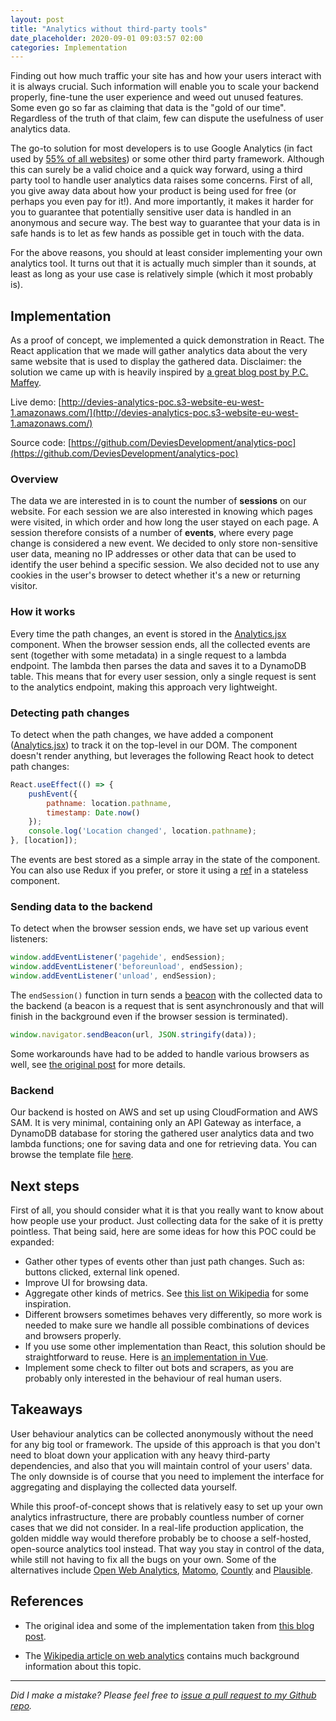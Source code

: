 ```yaml
---
layout: post
title: "Analytics without third-party tools"
date_placeholder: 2020-09-01 09:03:57 02:00
categories: Implementation
---
```


Finding out how much traffic your site has and how your users interact with it is always crucial. Such information will enable you to scale your backend properly, fine-tune the user experience and weed out unused features. Some even go so far as claiming that data is the "gold of our time". Regardless of the truth of that claim, few can dispute the usefulness of user analytics data.

The go-to solution for most developers is to use Google Analytics (in fact used by [55% of all websites](https://w3techs.com/technologies/details/ta-googleanalytics)) or some other third party framework. Although this can surely be a valid choice and a quick way forward, using a third party tool to handle user analytics data raises some concerns. First of all, you give away data about how your product is being used for free (or perhaps you even pay for it!). And more importantly, it makes it harder for you to guarantee that potentially sensitive user data is handled in an anonymous and secure way. The best way to guarantee that your data is in safe hands is to let as few hands as possible get in touch with the data.

For the above reasons, you should at least consider implementing your own analytics tool. It turns out that it is actually much simpler than it sounds, at least as long as your use case is relatively simple (which it most probably is).

## Implementation

As a proof of concept, we implemented a quick demonstration in React. The React application that we made will gather analytics data about the very same website that is used to display the gathered data. Disclaimer: the solution we came up with is heavily inspired by [a great blog post by P.C. Maffey](https://www.pcmaffey.com/roll-your-own-analytics/).

Live demo: [http://devies-analytics-poc.s3-website-eu-west-1.amazonaws.com/](http://devies-analytics-poc.s3-website-eu-west-1.amazonaws.com/)

Source code: [https://github.com/DeviesDevelopment/analytics-poc](https://github.com/DeviesDevelopment/analytics-poc)

### Overview

The data we are interested in is to count the number of **sessions** on our website. For each session we are also interested in knowing which pages were visited, in which order and how long the user stayed on each page. A session therefore consists of a number of **events**, where every page change is considered a new event. We decided to only store non-sensitive user data, meaning no IP addresses or other data that can be used to identify the user behind a specific session. We also decided not to use any cookies in the user's browser to detect whether it's a new or returning visitor.

### How it works

Every time the path changes, an event is stored in the [Analytics.jsx](https://github.com/DeviesDevelopment/analytics-poc/blob/master/frontend/src/Analytics.jsx) component. When the browser session ends, all the collected events are sent (together with some metadata) in a single request to a lambda endpoint. The lambda then parses the data and saves it to a DynamoDB table. This means that for every user session, only a single request is sent to the analytics endpoint, making this approach very lightweight. 

### Detecting path changes

To detect when the path changes, we have added a component ([Analytics.jsx](https://github.com/DeviesDevelopment/analytics-poc/blob/master/frontend/src/Analytics.jsx)) to track it on the top-level in our DOM. The component doesn't render anything, but leverages the following React hook to detect path changes:

```jsx
React.useEffect(() => {
    pushEvent({
        pathname: location.pathname,
        timestamp: Date.now()
    });
    console.log('Location changed', location.pathname);
}, [location]);
```

The events are best stored as a simple array in the state of the component. You can also use Redux if you prefer, or store it using a [ref](https://reactjs.org/docs/refs-and-the-dom.html) in a stateless component.

### Sending data to the backend

To detect when the browser session ends, we have set up various event listeners:

```javascript
window.addEventListener('pagehide', endSession);
window.addEventListener('beforeunload', endSession);
window.addEventListener('unload', endSession);
```

The `endSession()` function in turn sends a [beacon](https://developer.mozilla.org/en-US/docs/Web/API/Navigator/sendBeacon) with the collected data to the backend (a beacon is a request that is sent asynchronously and that will finish in the background even if the browser session is terminated).

```javascript
window.navigator.sendBeacon(url, JSON.stringify(data));
```

Some workarounds have had to be added to handle various browsers as well, see [the original post](https://www.pcmaffey.com/roll-your-own-analytics/) for more details.

### Backend

Our backend is hosted on AWS and set up using CloudFormation and AWS SAM. It is very minimal, containing only an API Gateway as interface, a DynamoDB database for storing the gathered user analytics data and two lambda functions; one for saving data and one for retrieving data. You can browse the template file [here](https://github.com/DeviesDevelopment/analytics-poc/blob/master/backend/template.yml).

## Next steps

First of all, you should consider what it is that you really want to know about how people use your product. Just collecting data for the sake of it is pretty pointless. That being said, here are some ideas for how this POC could be expanded:

* Gather other types of events other than just path changes. Such as: buttons clicked, external link opened.
* Improve UI for browsing data.
* Aggregate other kinds of metrics. See [this list on Wikipedia](https://en.wikipedia.org/wiki/Web_analytics#On-site_web_analytics_-_definitions) for some inspiration.
* Different browsers sometimes behaves very differently, so more work is needed to make sure we handle all possible combinations of devices and browsers properly.
* If you use some other implementation than React, this solution should be straightforward to reuse. Here is [an implementation in Vue](https://github.com/Sundin/armory-online/blob/master/src/components/Analytics.vue).
* Implement some check to filter out bots and scrapers, as you are probably only interested in the behaviour of real human users.

## Takeaways

User behaviour analytics can be collected anonymously without the need for any big tool or framework. The upside of this approach is that you don't need to bloat down your application with any heavy third-party dependencies, and also that you will maintain control of your users' data. The only downside is of course that you need to implement the interface for aggregating and displaying the collected data yourself.

While this proof-of-concept shows that is relatively easy to set up your own analytics infrastructure, there are probably countless number of corner cases that we did not consider. In a real-life production application, the golden middle way would therefore probably be to choose a self-hosted, open-source analytics tool instead. That way you stay in control of the data, while still not having to fix all the bugs on your own. Some of the alternatives include [Open Web Analytics](http://www.openwebanalytics.com/), [Matomo](https://matomo.org/matomo-on-premise/), [Countly](https://count.ly/community-edition) and [Plausible](https://plausible.io/self-hosted-web-analytics).

## References

* The original idea and some of the implementation taken from [this blog post](https://www.pcmaffey.com/roll-your-own-analytics/).

* The [Wikipedia article on web analytics](https://en.wikipedia.org/wiki/Web_analytics) contains much background information about this topic.


---

*Did I make a mistake? Please feel free to [issue a pull request to my Github repo](https://github.com/Sundin/sundin.github.io).*
